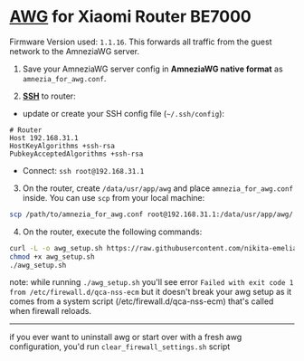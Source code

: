 # [AWG](https://github.com/amnezia-vpn/) for Xiaomi Router BE7000

Firmware Version used: `1.1.16`. This forwards all traffic from the guest network to the AmneziaWG server.

1.  Save your AmneziaWG server config in **AmneziaWG native format** as `amnezia_for_awg.conf`.

2.  [**SSH**](https://github.com/openwrt-xiaomi/xmir-patcher) to router:

* update or create your SSH config file (`~/.ssh/config`):

```
# Router
Host 192.168.31.1
HostKeyAlgorithms +ssh-rsa
PubkeyAcceptedAlgorithms +ssh-rsa
```

* Connect: `ssh root@192.168.31.1`

3.  On the router, create `/data/usr/app/awg` and place `amnezia_for_awg.conf` inside. You can use `scp` from your local machine:

```bash
scp /path/to/amnezia_for_awg.conf root@192.168.31.1:/data/usr/app/awg/
```

4.  On the router, execute the following commands:

```bash
curl -L -o awg_setup.sh https://raw.githubusercontent.com/nikita-emelianov/awg-be7000/main/awg_setup.sh
chmod +x awg_setup.sh
./awg_setup.sh
```

note:
while running `./awg_setup.sh` you'll see error `Failed with exit code 1 from /etc/firewall.d/qca-nss-ecm` but it doesn't break your awg setup as it comes from a system script (/etc/firewall.d/qca-nss-ecm) that's called when firewall reloads.

-----

if you ever want to uninstall awg or start over with a fresh awg configuration, you'd run `clear_firewall_settings.sh` script
